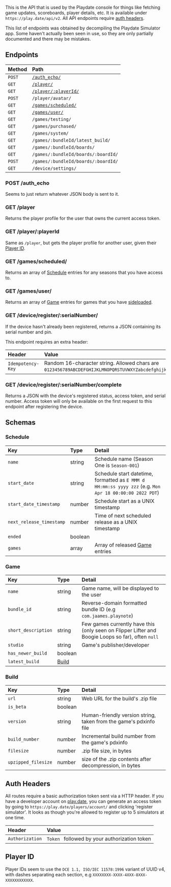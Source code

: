 This is the API that is used by the Playdate console for things like fetching game updates, scoreboards, player details, etc. It is available under `https://play.date/api/v2`. All API endpoints require [auth headers](#auth-headers).

This list of endpoints was obtained by decompiling the Playdate Simulator app. Some haven't actually been seen in use, so they are only partially documented and there may be mistakes.

## Endpoints

| Method | Path |
|:-|:-|
| `POST` | [`/auth_echo/`](#post-auth_echo) |
| `GET`  | [`/player/`](#get-player) |
| `GET`  | [`/player/:playerId/`](#get-playerplayerid) |
| `POST` | `/player/avatar/` |
| `GET`  | [`/games/scheduled/`](#get-gamesscheduled) |
| `GET`  | [`/games/user/`](#get-gamesuser) |
| `GET`  | `/games/testing/` |
| `GET`  | `/games/purchased/` |
| `GET`  | `/games/system/` |
| `GET`  | `/games/:bundleId/latest_build/` |
| `GET`  | `/games/:bundleId/boards/` |
| `GET`  | `/games/:bundleId/boards/:boardId/` |
| `POST` | `/games/:bundleId/boards/:boardId/` |
| `GET`  | `/device/settings/` |

### POST /auth_echo

Seems to just return whatever JSON body is sent to it.

### GET /player

Returns the player profile for the user that owns the current access token.

### GET /player/:playerId

Same as `/player`, but gets the player profile for another user, given their [Player ID](#player-id).

### GET /games/scheduled/

Returns an array of [Schedule](#Schedule) entries for any seasons that you have access to.

### GET /games/user/

Returns an array of [Game](#Game) entries for games that you have [sideloaded](https://help.play.date/games/sideloading/).

### GET /device/register/:serialNumber/

If the device hasn't already been registered, returns a JSON containing its serial number and pin.

This endpoint requires an extra header:

| Header | Value |
|:-|:-|
| `Idempotency-Key` | Random 16-character string. Allowed chars are `0123456789ABCDEFGHIJKLMNOPQRSTUVWXYZabcdefghijklmnopqrstuvwxyz`. |

### GET /device/register/:serialNumber/complete

Returns a JSON with the device's registered status, access token, and serial number. Access token will only be available on the first request to this endpoint after registering the device.

## Schemas

### Schedule

| Key | Type | Detail |
|:----|:------|:------|
| `name` | string | Schedule name (Season One is `Season-001`) |
| `start_date` | string | Schedule start datetime, formatted as `E MMM d HH:mm:ss yyyy zzz` (e.g. `Mon Apr 18 00:00:00 2022 PDT`) |
| `start_date_timestamp` | number | Schedule start as a UNIX timestamp |
| `next_release_timestamp` | number | Time of next scheduled release as a UNIX timestamp |
| `ended` | boolean | |
| `games` | array | Array of released [Game](#Game) entries |

### Game 

| Key | Type | Detail |
|:----|:------|:------|
| `name` | string | Game name, will be displayed to the user |
| `bundle_id` | string | Reverse-domain formatted bundle ID (e.g `com.jaames.playnote`) |
| `short_description` | string | Few games currently have this (only seen on Flipper Lifter and Boogie Loops so far), often `null` |
| `studio` | string | Game's publisher/developer |
| `has_newer_build` | boolean | |
| `latest_build` | [Build](#Build) | |

### Build

| Key | Type | Detail |
|:----|:------|:------|
| `url` | string | Web URL for the build's .zip file |
| `is_beta` | boolean | |
| `version` | string | Human-friendly version string, taken from the game's pdxinfo file |
| `build_number` | number | Incremental build number from the game's pdxinfo |
| `filesize` | number | .zip file size, in bytes |
| `upzipped_filesize` | number | size of the .zip contents after decompression, in bytes |

## Auth Headers

All routes require a basic authorization token sent via a HTTP header. If you have a developer account on [play.date](//play.date), you can generate an access token by going to `https://play.date/players/account/` and clicking 'register simulator'. It looks as though you're allowed to register up to 5 simulators at one time.

| Header | Value |
|:-|:-|
| `Authorization` | `Token ` followed by your authorization token |

## Player ID

Player IDs seem to use the `DCE 1.1, ISO/IEC 11578:1996` variant of UUID v4, with dashes separating each section, e.g `XXXXXXXX-XXXX-4XXX-8XXX-XXXXXXXXXXXX`.
